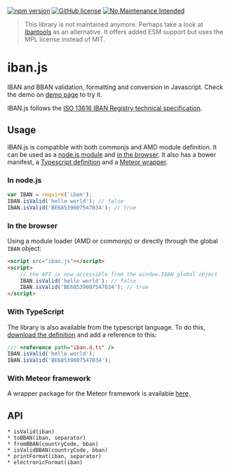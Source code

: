 [![npm version](https://badge.fury.io/js/iban.svg)](https://badge.fury.io/js/iban)
[![GitHub license](https://img.shields.io/badge/license-MIT-blue.svg)](https://raw.githubusercontent.com/arhs/iban.js/master/LICENSE)
[![No Maintenance Intended](http://unmaintained.tech/badge.svg)](http://unmaintained.tech/)


>
> This library is not maintained anymore. Perhaps take a look at [ibantools](https://github.com/Simplify/ibantools) as an alternative. It offers added ESM support but uses the MPL license instead of MIT.
> 

# iban.js

IBAN and BBAN validation, formatting and conversion in Javascript.
Check the demo on [demo page] to try it.

[demo page]: https://arhs.github.io/iban.js/

IBAN.js follows the [ISO 13616 IBAN Registry technical specification](https://www.swift.com/standards/data-standards/iban).

## Usage

IBAN.js is compatible with both commonjs and AMD module definition. It can be used as a [node.js module](#in-nodejs) and [in the browser](#in-the-browser). It also has a bower manifest, a [Typescript definition](#with-typescript) and a [Meteor wrapper](#with-meteor-framework).

### In node.js

```js
var IBAN = require('iban');
IBAN.isValid('hello world'); // false
IBAN.isValid('BE68539007547034'); // true
```

### In the browser

Using a module loader (AMD or commonjs) or directly through the global ```IBAN``` object:

```html
<script src="iban.js"></script>
<script>
    // the API is now accessible from the window.IBAN global object
    IBAN.isValid('hello world'); // false
    IBAN.isValid('BE68539007547034'); // true
</script>
```

### With TypeScript
The library is also available from the typescript language. To do this, [download the definition](https://github.com/DefinitelyTyped/DefinitelyTyped/tree/master/types/iban) and add a reference to this:
```typescript
/// <reference path="iban.d.ts" />
IBAN.isValid('hello world');
IBAN.isValid('BE68539007547034');
```
### With Meteor framework
A wrapper package for the Meteor framework is available [here](https://atmospherejs.com/theduke/iban).


## API

    * isValid(iban)
    * toBBAN(iban, separator)
    * fromBBAN(countryCode, bban)
    * isValidBBAN(countryCode, bban)
    * printFormat(iban, separator)
    * electronicFormat(iban)

